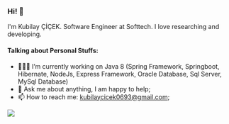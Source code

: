 ### Hi! 👋
I'm Kubilay ÇİÇEK. Software Engineer at Softtech. 
I love researching and developing.

#### Talking about Personal Stuffs:
- 👨🏽‍💻  I’m currently working on Java 8 (Spring Framework, Springboot, Hibernate, NodeJs, Express Framework, Oracle Database, Sql Server, MySql Database)
- 💬 Ask me about anything, I am happy to help;
- 📫 How to reach me: kubilaycicek0693@gmail.com;

![](https://komarev.com/ghpvc/?username=kubilaycicek&color=red)


<!--
**kubilaycicek/kubilaycicek** is a ✨ _special_ ✨ repository because its `README.md` (this file) appears on your GitHub profile.

Here are some ideas to get you started:

- 🔭 I’m currently working on ...
- 🌱 I’m currently learning ...
- 👯 I’m looking to collaborate on ...
- 🤔 I’m looking for help with ...
- 💬 Ask me about ...
- 📫 How to reach me: ...
- 😄 Pronouns: ...
- ⚡ Fun fact: ...
-->

